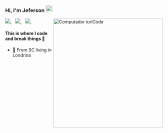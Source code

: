  ### Hi, I'm Jeferson <a href="https://www.gautamkrishnar.com/"><img src="https://media.giphy.com/media/hvRJCLFzcasrR4ia7z/giphy.gif" width="22px"></a> 
 
 <img src="https://cdn.dribbble.com/users/1035899/screenshots/3593610/rocket-space-flat-3d.gif" min-width="300px" max-width="250px" width="350px" align="right" alt="Computador iuriCode"/>
 
 
<p align='left'>
  
  <a href="https://api.whatsapp.com/send?phone=5543984464594&text=">
    <img src="https://img.shields.io/badge/WHATSAPP-%2325D366.svg?&style=for-the-badge&logo=whatsapp&logoColor=white" />    
  </a>&nbsp;&nbsp;
  <a href="https://www.linkedin.com/in/jeferson-silva-a92874180/">
    <img src="https://img.shields.io/badge/linkedin-%230077B5.svg?&style=for-the-badge&logo=linkedin&logoColor=white" />
  </a>&nbsp;&nbsp;
  <a href="https://www.instagram.com/_jeferson.slv/">
    <img src="https://img.shields.io/badge/instagram-%23E4405F.svg?&style=for-the-badge&logo=instagram&logoColor=white" />        
  </a>&nbsp;&nbsp;
  
</p>
 
#### This is where I code and break things :rofl:
- 📍 From SC living in Londrina
